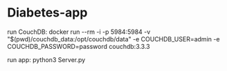 # Diabetes-app

run CouchDB: docker run --rm -i -p 5984:5984 -v "$(pwd)/couchdb_data:/opt/couchdb/data" -e COUCHDB_USER=admin -e COUCHDB_PASSWORD=password couchdb:3.3.3

run app: python3 Server.py
